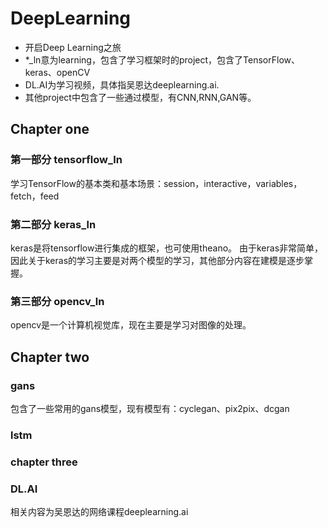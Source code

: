 # DeepLearning
- 开启Deep Learning之旅
- *_ln意为learning，包含了学习框架时的project，包含了TensorFlow、keras、openCV
- DL.AI为学习视频，具体指吴恩达deeplearning.ai.
- 其他project中包含了一些通过模型，有CNN,RNN,GAN等。

## Chapter one

### 第一部分 tensorflow_ln
学习TensorFlow的基本类和基本场景：session，interactive，variables，fetch，feed

### 第二部分 keras_ln
keras是将tensorflow进行集成的框架，也可使用theano。
由于keras非常简单，因此关于keras的学习主要是对两个模型的学习，其他部分内容在建模是逐步掌握。

### 第三部分 opencv_ln
opencv是一个计算机视觉库，现在主要是学习对图像的处理。

## Chapter two

### gans
包含了一些常用的gans模型，现有模型有：cyclegan、pix2pix、dcgan

### lstm

### chapter three

### DL.AI
相关内容为吴恩达的网络课程deeplearning.ai

